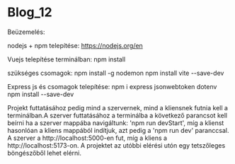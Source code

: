 # Blog_12
Beüzemelés:

nodejs + npm telepítése:
https://nodejs.org/en

Vuejs telepítése terminálban:
npm install

szükséges csomagok:
npm install -g nodemon
npm install vite --save-dev

Express js és csomagok telepítése:
npm i express jsonwebtoken dotenv
npm install --save-dev

Projekt futtatásához pedig mind a szervernek, mind a kliensnek futnia kell a terminálban.A szerver futtatásához a terminálba a következő parancsot kell beírni ha a szerver mappába navigáltunk: 'npm run devStart', míg a klienst hasonlóan a kliens mappából indítjuk, azt pedig a 'npm run dev' paranccsal. A szerver a  http://localhost:5000-en fut, míg a kliens a http://localhost:5173-on. A projektet az utóbbi elérési utón egy tetszőleges böngészőből lehet elérni.